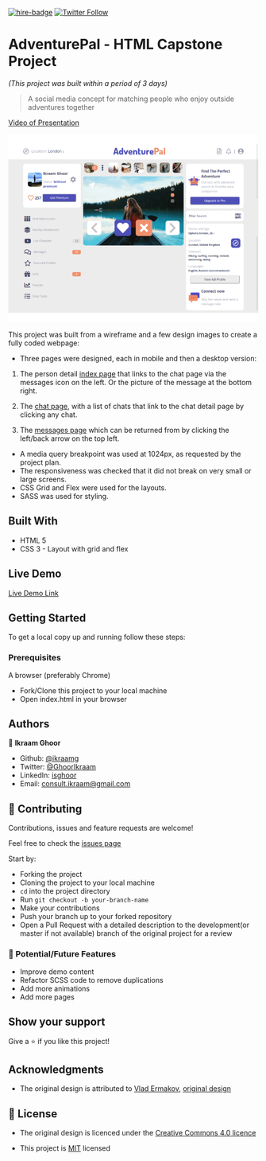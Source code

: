 [![hire-badge](https://img.shields.io/badge/Consult%20/%20Hire%20Ikraam-Click%20to%20Contact-brightgreen)](mailto:consult.ikraam@gmail.com) [![Twitter Follow](https://img.shields.io/twitter/follow/GhoorIkraam?label=Follow%20Ikraam%20on%20Twitter&style=social)](https://twitter.com/GhoorIkraam)

# AdventurePal - HTML Capstone Project

*(This project was built within a period of 3 days)*

> A social media concept for matching people who enjoy outside adventures together

[Video of Presentation](https://www.loom.com/share/f2a13e1ed09a4470852bf6f3edbeac7b)

![screenshot](images/capstone.gif)

This project was built from a wireframe and a few design images to create a fully coded webpage:

- Three pages were designed, each in mobile and then a desktop version:

1. The person detail [index page](https://ikraamg.github.io/AdventurePal-Social-Media-Concept/index.html) that links to the chat page via the messages icon on the left. Or the picture of the message at the bottom right.

2. The [chat page](https://ikraamg.github.io/AdventurePal-Social-Media-Concept/chats.html), with a list of chats that link to the chat detail page by clicking any chat.

3. The [messages page](https://ikraamg.github.io/AdventurePal-Social-Media-Concept//messages.html) which can be returned from by clicking the left/back arrow on the top left.

- A media query breakpoint was used at 1024px, as requested by the project plan.
- The responsiveness was checked that it did not break on very small or large screens.
- CSS Grid and Flex were used for the layouts.
- SASS was used for styling.

## Built With

- HTML 5
- CSS 3 - Layout with grid and flex

## Live Demo

[Live Demo Link](https://ikraamg.github.io/AdventurePal-Social-Media-Concept/index.html)

## Getting Started

To get a local copy up and running follow these steps:

### Prerequisites

A browser (preferably Chrome)

- Fork/Clone this project to your local machine
- Open index.html in your browser

## Authors

👤 **Ikraam Ghoor**

- Github: [@ikraamg](https://github.com/ikraamg)
- Twitter: [@GhoorIkraam](https://twitter.com/GhoorIkraam)
- LinkedIn: [isghoor](https://linkedin.com/isghoor)
- Email: [consult.ikraam@gmail.com](mailto:consult.ikraam@gmail.com)

## 🤝 Contributing

Contributions, issues and feature requests are welcome!

Feel free to check the [issues page](https://github.com/ikraamg/AdventurePal-Social-Media-Concept/issues)

Start by:

- Forking the project
- Cloning the project to your local machine
- `cd` into the project directory
- Run `git checkout -b your-branch-name`
- Make your contributions
- Push your branch up to your forked repository
- Open a Pull Request with a detailed description to the development(or master if not available) branch of the original project for a review

### 🚀 Potential/Future Features

- Improve demo content
- Refactor SCSS code to remove duplications
- Add more animations
- Add more pages

## Show your support

Give a ⭐️ if you like this project!

## Acknowledgments

- The original design is attributed to [Vlad Ermakov](https://dribbble.com/ermalength), [original design](https://www.behance.net/gallery/70285515/Swipex-This-application-for-dating)

## 📝 License

- The original design is licenced under the [Creative Commons 4.0 licence](https://creativecommons.org/licenses/by-nc-nd/4.0/)

- This project is [MIT](LICENSE.md) licensed
